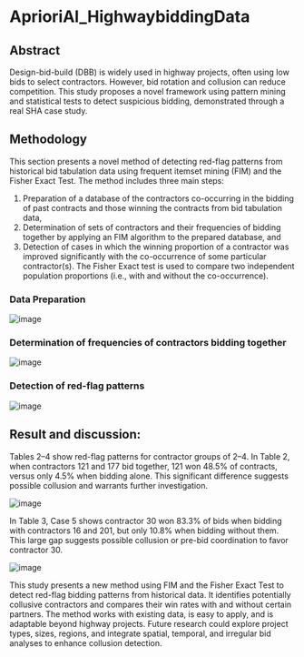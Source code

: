 # AprioriAl_HighwaybiddingData
## Abstract
Design-bid-build (DBB) is widely used in highway projects, often using low bids to select contractors. However, bid rotation and collusion can reduce competition. This study proposes a novel framework using pattern mining and statistical tests to detect suspicious bidding, demonstrated through a real SHA case study.
## Methodology
This section presents a novel method of detecting red-flag patterns from historical bid tabulation data using frequent itemset mining (FIM) and the Fisher Exact Test. The method includes three main steps:
1) Preparation of a database of the contractors co-occurring in the bidding of past contracts and those winning the contracts from bid tabulation data,
2) Determination of sets of contractors and their frequencies of bidding together by applying an FIM algorithm to the prepared database, and
3) Detection of cases in which the winning proportion of a contractor was improved significantly with the co-occurrence of some particular contractor(s). The Fisher Exact test is used to compare two independent population proportions (i.e., with and without the co-occurrence).
### Data Preparation

![image](https://github.com/user-attachments/assets/238e2256-8746-4db6-8041-a70ca0f174e1)

### Determination of frequencies of contractors bidding together

![image](https://github.com/user-attachments/assets/25af5319-f391-4ded-ae48-53a362fd1a17)

### Detection of red-flag patterns

![image](https://github.com/user-attachments/assets/afbba755-c599-4b6b-864d-f516c5cade61)

## Result and discussion:
Tables 2–4 show red-flag patterns for contractor groups of 2–4. In Table 2, when contractors 121 and 177 bid together, 121 won 48.5% of contracts, versus only 4.5% when bidding alone. This significant difference suggests possible collusion and warrants further investigation.

![image](https://github.com/user-attachments/assets/71416071-931c-4cb6-af4d-80773ddd4458)

In Table 3, Case 5 shows contractor 30 won 83.3% of bids when bidding with contractors 16 and 201, but only 10.8% when bidding without them. This large gap suggests possible collusion or pre-bid coordination to favor contractor 30.

![image](https://github.com/user-attachments/assets/2cb695f3-f11e-4e06-85cd-a1e5138c6ba5)

This study presents a new method using FIM and the Fisher Exact Test to detect red-flag bidding patterns from historical data. It identifies potentially collusive contractors and compares their win rates with and without certain partners. The method works with existing data, is easy to apply, and is adaptable beyond highway projects. Future research could explore project types, sizes, regions, and integrate spatial, temporal, and irregular bid analyses to enhance collusion detection.
